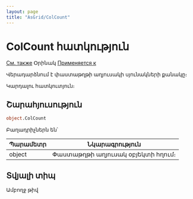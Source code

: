```yaml
---
layout: page
title: "AsGrid/ColCount"
---
```



# ColCount հատկություն

[См. также](../AsGrid.md) Օրինակ [Применяется к](../AsGrid.md)

Վերադարձնում է փաստաթղթի աղյուսակի սյունակների քանակը։

Կարդալու հատկուտյուն։

## Շարահյուսություն

``` vb
object.ColCount
```


Բաղադրիչներն են՝


| Պարամետր  | Նկարագրություն |
|--|--|
| object | Փաստաթղթի աղյուսակ օբյեկտի հղում։ |



## Տվյալի տիպ

Ամբողջ թիվ

